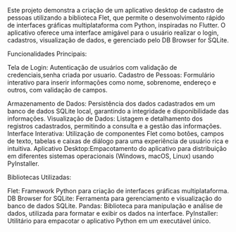 Este projeto demonstra a criação de um aplicativo desktop de cadastro de pessoas utilizando a biblioteca Flet, que permite o desenvolvimento rápido de interfaces gráficas multiplataforma com Python, inspiradas no Flutter. O aplicativo oferece uma interface amigável para o usuário realizar o login, cadastros, visualização de dados, e gerenciado pelo DB Browser for SQLite.

Funcionalidades Principais:

Tela de Login: Autenticação de usuários com validação de credenciais,senha criada por usuario.
Cadastro de Pessoas: Formulário interativo para inserir informações como nome, sobrenome, endereço e outros, com validação de campos.

Armazenamento de Dados: Persistência dos dados cadastrados em um banco de dados SQLite local, garantindo a integridade e disponibilidade das informações.
Visualização de Dados: Listagem e detalhamento dos registros cadastrados, permitindo a consulta e a gestão das informações.
Interface Interativa: Utilização de componentes Flet como botões, campos de texto, tabelas e caixas de diálogo para uma experiência de usuário rica e intuitiva.
Aplicativo Desktop:Empacotamento do aplicativo para distribuição em diferentes sistemas operacionais (Windows, macOS, Linux) usando PyInstaller.

Bibliotecas Utilizadas:

Flet: Framework Python para criação de interfaces gráficas multiplataforma.
DB Browser for SQLite: Ferramenta para gerenciamento e visualização do banco de dados SQLite.
Pandas: Biblioteca para manipulação e análise de dados, utilizada para formatar e exibir os dados na interface.
PyInstaller: Utilitário para empacotar o aplicativo Python em um executável único.

